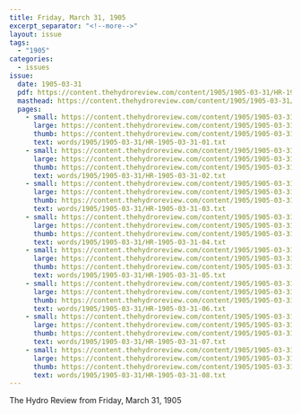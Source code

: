 ```yaml
---
title: Friday, March 31, 1905
excerpt_separator: "<!--more-->"
layout: issue
tags:
  - "1905"
categories:
  - issues
issue:
  date: 1905-03-31
  pdf: https://content.thehydroreview.com/content/1905/1905-03-31/HR-1905-03-31.pdf
  masthead: https://content.thehydroreview.com/content/1905/1905-03-31/masthead/HR-1905-03-31.jpg
  pages:
    - small: https://content.thehydroreview.com/content/1905/1905-03-31/small/HR-1905-03-31-01.jpg
      large: https://content.thehydroreview.com/content/1905/1905-03-31/large/HR-1905-03-31-01.jpg
      thumb: https://content.thehydroreview.com/content/1905/1905-03-31/thumbnails/HR-1905-03-31-01.jpg
      text: words/1905/1905-03-31/HR-1905-03-31-01.txt
    - small: https://content.thehydroreview.com/content/1905/1905-03-31/small/HR-1905-03-31-02.jpg
      large: https://content.thehydroreview.com/content/1905/1905-03-31/large/HR-1905-03-31-02.jpg
      thumb: https://content.thehydroreview.com/content/1905/1905-03-31/thumbnails/HR-1905-03-31-02.jpg
      text: words/1905/1905-03-31/HR-1905-03-31-02.txt
    - small: https://content.thehydroreview.com/content/1905/1905-03-31/small/HR-1905-03-31-03.jpg
      large: https://content.thehydroreview.com/content/1905/1905-03-31/large/HR-1905-03-31-03.jpg
      thumb: https://content.thehydroreview.com/content/1905/1905-03-31/thumbnails/HR-1905-03-31-03.jpg
      text: words/1905/1905-03-31/HR-1905-03-31-03.txt
    - small: https://content.thehydroreview.com/content/1905/1905-03-31/small/HR-1905-03-31-04.jpg
      large: https://content.thehydroreview.com/content/1905/1905-03-31/large/HR-1905-03-31-04.jpg
      thumb: https://content.thehydroreview.com/content/1905/1905-03-31/thumbnails/HR-1905-03-31-04.jpg
      text: words/1905/1905-03-31/HR-1905-03-31-04.txt
    - small: https://content.thehydroreview.com/content/1905/1905-03-31/small/HR-1905-03-31-05.jpg
      large: https://content.thehydroreview.com/content/1905/1905-03-31/large/HR-1905-03-31-05.jpg
      thumb: https://content.thehydroreview.com/content/1905/1905-03-31/thumbnails/HR-1905-03-31-05.jpg
      text: words/1905/1905-03-31/HR-1905-03-31-05.txt
    - small: https://content.thehydroreview.com/content/1905/1905-03-31/small/HR-1905-03-31-06.jpg
      large: https://content.thehydroreview.com/content/1905/1905-03-31/large/HR-1905-03-31-06.jpg
      thumb: https://content.thehydroreview.com/content/1905/1905-03-31/thumbnails/HR-1905-03-31-06.jpg
      text: words/1905/1905-03-31/HR-1905-03-31-06.txt
    - small: https://content.thehydroreview.com/content/1905/1905-03-31/small/HR-1905-03-31-07.jpg
      large: https://content.thehydroreview.com/content/1905/1905-03-31/large/HR-1905-03-31-07.jpg
      thumb: https://content.thehydroreview.com/content/1905/1905-03-31/thumbnails/HR-1905-03-31-07.jpg
      text: words/1905/1905-03-31/HR-1905-03-31-07.txt
    - small: https://content.thehydroreview.com/content/1905/1905-03-31/small/HR-1905-03-31-08.jpg
      large: https://content.thehydroreview.com/content/1905/1905-03-31/large/HR-1905-03-31-08.jpg
      thumb: https://content.thehydroreview.com/content/1905/1905-03-31/thumbnails/HR-1905-03-31-08.jpg
      text: words/1905/1905-03-31/HR-1905-03-31-08.txt
---
```


The Hydro Review from Friday, March 31, 1905

<!--more-->

